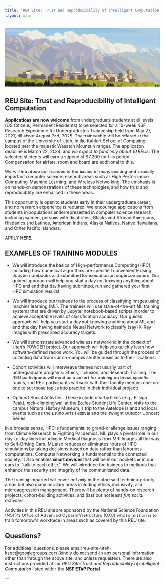 ```yaml
---
title: "REU Site: Trust and Reproducibility of Intelligent Computation at Utah"
layout: main
---
```


<img src="./images/uou.jpg" alt="campus" width="820" />

## REU Site: Trust and Reproducibility of Intelligent Computation

**Applications are now welcome** from undergraduate students at all levels (US Citizens, Permanent Residents) to be selected for a 10-week NSF Research Experience for Undergraduates Traineeship held from May 27, 2027, till about August 2nd, 2025. The traineeship will be offered at the campus of the University of Utah, in the Kahlert School of Computing, located near the majestic Wasatch Mountain ranges.  The application deadline is March 22, 2024, and *we expect to fund only about 10 REUs*. The selected students will earn a stipend of $7,200 for this period.
Compensation for airfare, room and board are additional to this.

We will introduce our trainees to the basics of many exciting and crucially important computer science research areas such as High Performance Computing, Machine Learning, and Wireless Networking. The emphasis is on hands-on demonstrations of these technologies, and how trust and reproducibility are enhanced in these areas.

This opportunity is open to students early in their undergraduate career, and no research experience is required.  We encourage applications from students in populations underrepresented in computer science research, including women, persons with disabilities, Blacks and African Americans, Hispanics and Latinos, American Indians, Alaska Natives, Native Hawaiians, and Other Pacific Islanders.

APPLY [**HERE**.](https://etap.nsf.gov/award/1125/opportunity/8911)

## EXAMPLES OF TRAINING MODULES


- We will introduce the basics of High-performance Computing (HPC), including how numerical algorithms are specified conveniently using Jupyter notebooks and submitted for execution on supercomputers. Our guided approach will help you start a day not knowing anything about HPC and end that day having submitted, run and gathered your first HPC simulation results!

- We will introduce our trainees to the process of classifying images using machine learning (ML). The trainees will use state-of-the-art ML training systems that are driven by Jupyter notebook-based scripts in order to achieve acceptable levels of classification accuracy. Our guided approach will help you start a day not knowing anything about ML and end that day having trained a Neural Network to classify (say) X-Ray images with prescribed accuracy targets.

- We will demonstrate advanced wireless networking in the context of Utah’s POWDER project. Our approach will help you quickly learn how software-defined radios work. You will be guided through the process of collecting data from our on-campus shuttle buses as to their locations.

- Cohort activities will interweave themes not usually part of undergraduate programs: Ethics, Inclusion, and Research Training. The REU participants will meet as a cohort for training on these specific topics, and REU participants will work with their faculty mentors one-on-one to put those topics into practice in their individual projects

- Optional Social Activities. These include nearby hikes (e.g., Ensign Peak), rock-climbing wall at the Eccles Student Life Center, visits to the campus Natural History Museum, a trip to the Antelope Island and
local events such as the Latino Arts Festival and the Twilight Outdoor Concert Series.  

In a broader sense, HPC is fundamental to grand-challenge issues ranging from Climate Research to Fighting Pandemics. ML plays a pivotal role in our day-to-day lives including in Medical Diagnosis from MRI Images all the way to Self-Driving Cars. ML also reduces or eliminates hours of HPC simulations by taking decisions based on data rather than laborious computations. Computer Networking is fundamental to the connected society. It also enables **smart devices** that will be in our pockets or in our cars to ``talk to each other.'' We will introduce the trainees to methods that enhance the security and integrity of the communicated data.

The training imparted will cover *not only* in the aforesaid technical priority areas *but also* many ancillary areas including ethics, inclusivity, and microaggression management. There will be plenty of hands-on research projects, cohort-building activities, and (last but not least) *fun social activities*.

Activities in this REU site are sponsored by the National Science Foundation (NSF)'s Office of Advanced Cyberinfrastructure ([OAC](https://www.nsf.gov/div/index.jsp?div=OAC)) whose mission is to train tomorrow's workforce in areas such as covered by this REU site.


## **Questions?**

For additional questions, please email reu-site-utah-ksoc@googlegroups.com (kindly do not send-in any personal information other than through the above site, and unless requested). There are also instructions provided at our *REU Site: Trust and Reproducibility of Intelligent Computation* listed within the [**NSF ETAP Portal**](https://etap.nsf.gov/award/1125/opportunity/8911)

--



